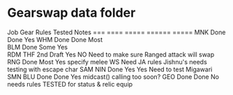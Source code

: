 Gearswap data folder
====================

Job		Gear		Rules		Tested		Notes
===		====		=====		======		=====
MNK		Done		Done		Yes
WHM		Done		Done		Most		
BLM		Done		Some		Yes			
RDM
THF		2nd Draft	Yes			NO			Need to make sure Ranged attack will swap
RNG		Done		Most		Yes			specify melee WS
											Need JA rules
											Jishnu's needs testing with escape char
SAM
NIN		Done		Yes			Yes			Need to test Migawari
SMN
BLU		Done		Done		Yes			midcast() calling too soon?
GEO		Done		Done		No			needs rules TESTED for status & relic equip

